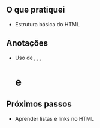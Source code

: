 ## O que pratiquei
- Estrutura básica do HTML

## Anotações
- Uso de <html>, <head>, <body>, <h1> e <p>

## Próximos passos
- Aprender listas e links no HTML
